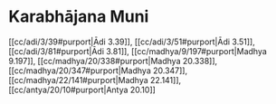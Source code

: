 # Karabhājana Muni

[[cc/adi/3/39#purport|Ādi 3.39]], [[cc/adi/3/51#purport|Ādi 3.51]], [[cc/adi/3/81#purport|Ādi 3.81]], [[cc/madhya/9/197#purport|Madhya 9.197]], [[cc/madhya/20/338#purport|Madhya 20.338]], [[cc/madhya/20/347#purport|Madhya 20.347]], [[cc/madhya/22/141#purport|Madhya 22.141]], [[cc/antya/20/10#purport|Antya 20.10]]

